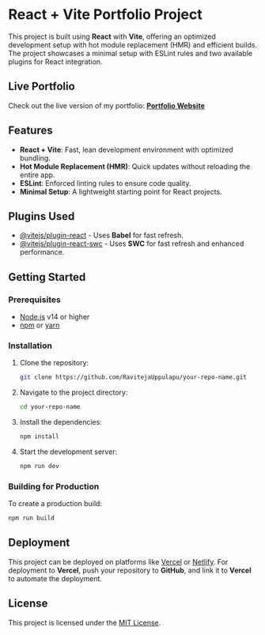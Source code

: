 # React + Vite Portfolio Project

This project is built using **React** with **Vite**, offering an optimized development setup with hot module replacement (HMR) and efficient builds. The project showcases a minimal setup with ESLint rules and two available plugins for React integration.

## Live Portfolio
Check out the live version of my portfolio: [**Portfolio Website**](https://ravitejauppulapu.vercel.app/)

## Features

- **React + Vite**: Fast, lean development environment with optimized bundling.
- **Hot Module Replacement (HMR)**: Quick updates without reloading the entire app.
- **ESLint**: Enforced linting rules to ensure code quality.
- **Minimal Setup**: A lightweight starting point for React projects.

## Plugins Used

- [@vitejs/plugin-react](https://github.com/vitejs/vite-plugin-react/blob/main/packages/plugin-react/README.md) - Uses **Babel** for fast refresh.
- [@vitejs/plugin-react-swc](https://github.com/vitejs/vite-plugin-react-swc) - Uses **SWC** for fast refresh and enhanced performance.

## Getting Started

### Prerequisites

- [Node.js](https://nodejs.org/) v14 or higher
- [npm](https://www.npmjs.com/) or [yarn](https://yarnpkg.com/)

### Installation

1. Clone the repository:
    ```bash
    git clone https://github.com/RavitejaUppulapu/your-repo-name.git
    ```

2. Navigate to the project directory:
    ```bash
    cd your-repo-name
    ```

3. Install the dependencies:
    ```bash
    npm install
    ```

4. Start the development server:
    ```bash
    npm run dev
    ```

### Building for Production

To create a production build:
```bash
npm run build
```
## Deployment

This project can be deployed on platforms like [Vercel](https://vercel.com/) or [Netlify](https://www.netlify.com/). For deployment to **Vercel**, push your repository to **GitHub**, and link it to **Vercel** to automate the deployment.

## License

This project is licensed under the [MIT License](./LICENSE).
